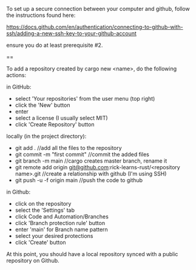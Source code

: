 To set up a secure connection between your computer and github, follow the instructions found here:

https://docs.github.com/en/authentication/connecting-to-github-with-ssh/adding-a-new-ssh-key-to-your-github-account

ensure you do at least prerequisite #2.

==

To add a repository created by cargo new \<name\>, do the following actions:

in GitHub:

* select 'Your repositories' from the user menu (top right)
* click the 'New' button
* enter <repository name>
* select a license (I usually select MIT)
* click 'Create Repository' button

locally (in the project directory):
* git add . //add all the files to the repository
* git commit -m "first commit" //commit the added files
* git branch -m main //cargo creates master branch, rename it
* git remote add origin git@github.com:rick-learns-rust/\<repository name\>.git //create a relationship with github (I'm using SSH)
* git push -u -f origin main //push the code to github

in Github:
* click on the repository
* select the 'Settings' tab
* click Code and Automation/Branches
* click 'Branch protection rule' button
* enter 'main' for Branch name pattern
* select your desired protections
* click 'Create' button
  
At this point, you should have a local repository synced with a public repository on Github.

